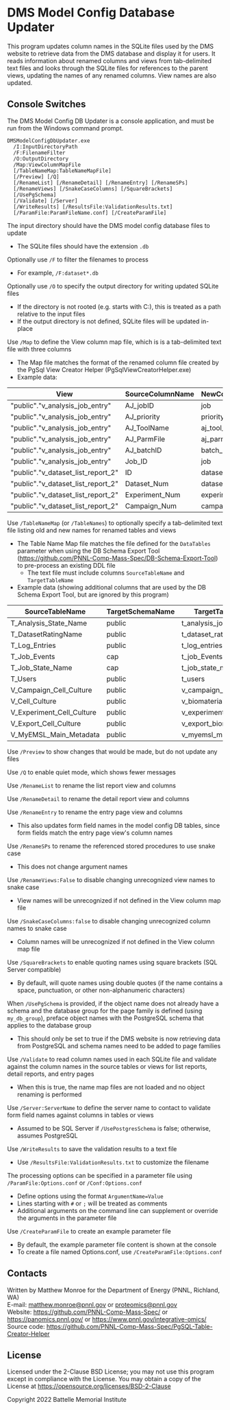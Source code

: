 # DMS Model Config Database Updater

This program updates column names in the SQLite files used by the DMS website to
retrieve data from the DMS database and display it for users. It reads information 
about renamed columns and views from tab-delimited text files and looks through 
the SQLite files for references to the parent views, updating the names of any 
renamed columns. View names are also updated.

## Console Switches

The DMS Model Config DB Updater is a console application, and must be run from the Windows command prompt.

```
DMSModelConfigDbUpdater.exe
  /I:InputDirectoryPath
  /F:FilenameFilter
  /O:OutputDirectory
  /Map:ViewColumnMapFile
  [/TableNameMap:TableNameMapFile]
  [/Preview] [/Q]
  [/RenameList] [/RenameDetail] [/RenameEntry] [/RenameSPs]
  [/RenameViews] [/SnakeCaseColumns] [/SquareBrackets]
  [/UsePgSchema]
  [/Validate] [/Server]
  [/WriteResults] [/ResultsFile:ValidationResults.txt]
  [/ParamFile:ParamFileName.conf] [/CreateParamFile]
```

The input directory should have the DMS model config database files to update
* The SQLite files should have the extension `.db`

Optionally use `/F` to filter the filenames to process
* For example, `/F:dataset*.db`

Optionally use `/O` to specify the output directory for writing updated SQLite files
* If the directory is not rooted (e.g. starts with C:), this is treated as a path relative to the input files 
* If the output directory is not defined, SQLite files will be updated in-place

Use `/Map` to define the View column map file, which is is a tab-delimited text file with three columns
* The Map file matches the format of the renamed column file created by the PgSql View Creator Helper (PgSqlViewCreatorHelper.exe)
* Example data:

| View                               | SourceColumnName | NewColumnName |
|------------------------------------|------------------|---------------|
| "public"."v_analysis_job_entry"    | AJ_jobID         | job           |
| "public"."v_analysis_job_entry"    | AJ_priority      | priority      |
| "public"."v_analysis_job_entry"    | AJ_ToolName      | aj_tool_name  |
| "public"."v_analysis_job_entry"    | AJ_ParmFile      | aj_parm_file  |
| "public"."v_analysis_job_entry"    | AJ_batchID       | batch_id      |
| "public"."v_analysis_job_entry"    | Job_ID           | job           |
| "public"."v_dataset_list_report_2" | ID               | dataset_id    |
| "public"."v_dataset_list_report_2" | Dataset_Num      | dataset       |
| "public"."v_dataset_list_report_2" | Experiment_Num   | experiment    |
| "public"."v_dataset_list_report_2" | Campaign_Num     | campaign      |


Use `/TableNameMap` (or `/TableNames`) to optionally specify a tab-delimited text file listing old and new names for renamed tables and views
* The Table Name Map file matches the file defined for the `DataTables` parameter when using the DB Schema Export Tool (https://github.com/PNNL-Comp-Mass-Spec/DB-Schema-Export-Tool) to pre-process an existing DDL file
  * The text file must include columns `SourceTableName` and `TargetTableName`
* Example data (showing additional columns that are used by the DB Schema Export Tool, but are ignored by this program)

| SourceTableName           | TargetSchemaName | TargetTableName          | PgInsert  | KeyColumn(s)      |
|---------------------------|------------------|--------------------------|-----------|-------------------|
| T_Analysis_State_Name     | public           | t_analysis_job_state     | true      | job_state_id      |
| T_DatasetRatingName       | public           | t_dataset_rating_name    | true      | dataset_rating_id |
| T_Log_Entries             | public           | t_log_entries            | false     |                   |
| T_Job_Events              | cap              | t_job_Events             | false     |                   |
| T_Job_State_Name          | cap              | t_job_state_name         | true      | job               |
| T_Users                   | public           | t_users                  | true      | user_id           |
| V_Campaign_Cell_Culture   | public           | v_campaign_biomaterial   |           |                   |
| V_Cell_Culture            | public           | v_biomaterial            |           |                   |
| V_Experiment_Cell_Culture | public           | v_experiment_biomaterial |           |                   |
| V_Export_Cell_Culture     | public           | v_export_biomaterial     |           |                   |
| V_MyEMSL_Main_Metadata    | public           | v_myemsl_main_metadata   |           |                   |


Use `/Preview` to show changes that would be made, but do not update any files

Use `/Q` to enable quiet mode, which shows fewer messages

Use `/RenameList` to rename the list report view and columns

Use `/RenameDetail` to rename the detail report view and columns

Use `/RenameEntry` to rename the entry page view and columns
* This also updates form field names in the model config DB tables, since form fields match the entry page view's column names

Use `/RenameSPs` to rename the referenced stored procedures to use snake case
* This does not change argument names

Use `/RenameViews:False` to disable changing unrecognized view names to snake case
* View names will be unrecognized if not defined in the View column map file

Use `/SnakeCaseColumns:false` to disable changing unrecognized column names to snake case
* Column names will be unrecognized if not defined in the View column map file

Use `/SquareBrackets` to enable quoting names using square brackets (SQL Server compatible)
* By default, will quote names using double quotes (if the name contains a space, punctuation, or other non-alphanumeric characters)

When `/UsePgSchema` is provided, if the object name does not already have a schema and the database group for the page family is defined (using `my_db_group`),
preface object names with the PostgreSQL schema that applies to the database group
* This should only be set to true if the DMS website is now retrieving data from PostgreSQL and schema names need to be added to page families

Use `/Validate` to read column names used in each SQLite file and validate against the column names in the source tables or views for list reports, detail reports, and entry pages
* When this is true, the name map files are not loaded and no object renaming is performed

Use `/Server:ServerName` to define the server name to contact to validate form field names against columns in tables or views
* Assumed to be SQL Server if `/UsePostgresSchema` is false; otherwise, assumes PostgreSQL

Use `/WriteResults` to save the validation results to a text file
* Use `/ResultsFile:ValidationResults.txt` to customize the filename

The processing options can be specified in a parameter file using `/ParamFile:Options.conf` or `/Conf:Options.conf`
* Define options using the format `ArgumentName=Value`
* Lines starting with `#` or `;` will be treated as comments
* Additional arguments on the command line can supplement or override the arguments in the parameter file

Use `/CreateParamFile` to create an example parameter file
* By default, the example parameter file content is shown at the console
* To create a file named Options.conf, use `/CreateParamFile:Options.conf`

## Contacts

Written by Matthew Monroe for the Department of Energy (PNNL, Richland, WA) \
E-mail: matthew.monroe@pnnl.gov or proteomics@pnnl.gov\
Website: https://github.com/PNNL-Comp-Mass-Spec/ or https://panomics.pnnl.gov/ or https://www.pnnl.gov/integrative-omics/
Source code: https://github.com/PNNL-Comp-Mass-Spec/PgSQL-Table-Creator-Helper

## License

Licensed under the 2-Clause BSD License; you may not use this program except
in compliance with the License.  You may obtain a copy of the License at
https://opensource.org/licenses/BSD-2-Clause

Copyright 2022 Battelle Memorial Institute
